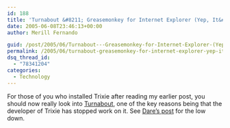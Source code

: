 ```yaml
---
id: 188
title: 'Turnabout &#8211; Greasemonkey for Internet Explorer (Yep, It&#8217;s Another One)'
date: 2005-06-08T23:46:13+00:00
author: Merill Fernando

guid: /post/2005/06/Turnabout---Greasemonkey-for-Internet-Explorer-(Yep2c-Its-Another-One)-.aspx
permalink: /2005/06/turnabout-greasemonkey-for-internet-explorer-yep-its-another-one/
dsq_thread_id:
  - "78341204"
categories:
  - Technology
---
```

<p>For those of you who installed Trixie after reading my earlier post, you should now really look into <a href="http://www.reifysoft.com/turnabout.php">Turnabout</a>, one of the key reasons being that the developer of Trixie has stopped work on it. See <a href="http://www.25hoursaday.com/weblog/PermaLink.aspx?guid=dde5716b-a7d5-4bd3-8193-7aea84cb67d5">Dare&rsquo;s post</a> for the low down.</p>